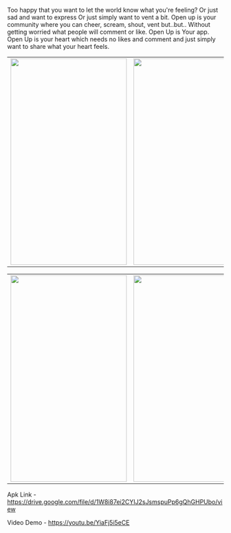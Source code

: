 Too happy that you want to let the world know what you're feeling?
Or just sad and want to express
Or just simply want to vent a bit.
Open up is your community where you can cheer, scream, shout, vent but..but..
Without getting worried what people will comment or like.
Open Up is Your app. Open Up is your heart which needs no likes and comment and just simply want to share what your heart feels.

<table>
  <tr>
    <td><img src="screenshots/Screenshot from 2022-04-09 01-23-51.png" width=270 height=480></td>
    <td><img src="screenshots/Screenshot from 2022-04-09 01-24-04.png" width=270 height=480></td>
    <td><img src="screenshots/Screenshot from 2022-04-09 01-24-35.png" width=270 height=480></td>
  </tr>
 </table>
 
 <table>
  <tr>
    <td><img src="screenshots/Screenshot from 2022-04-09 01-23-51.png" width=270 height=480></td>
    <td><img src="screenshots/Screenshot from 2022-04-09 01-24-04.png" width=270 height=480></td>
    <td><img src="screenshots/Screenshot from 2022-04-09 01-24-35.png" width=270 height=480></td>
  </tr>
 </table>

 Apk Link - https://drive.google.com/file/d/1W8i87ei2CYIJ2sJsmspuPp6gQhGHPUbo/view
 
 Video Demo - https://youtu.be/YiaFj5i5eCE
